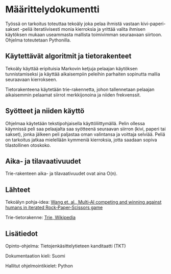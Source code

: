 # Määrittelydokumentti

Työssä on tarkoitus toteuttaa tekoäly joka pelaa ihmistä vastaan kivi-paperi-sakset -peliä iteratiivisesti monia kierroksia ja yrittää valita ihmisen käytöksen mukaan useammasta mallista toimivimman seuraavaan siirtoon. Ohjelma toteutetaan Pythonilla.

## Käytettävät algoritmit ja tietorakenteet

Tekoäly käyttää eripituisia Markovin ketjuja pelaajan käytöksen tunnistamiseksi ja käyttää aikaisempiin peleihin parhaiten sopinutta mallia seuraavaan kierrokseen.

Tietorakenteena käytetään trie-rakennetta, johon tallennetaan pelaajan aikaisemmin pelaamat siirrot merkkijonoina ja niiden frekvenssit.

## Syötteet ja niiden käyttö

Ohjelmaa käytetään tekstipohjaisella käyttöliittymällä. Pelin ollessa käynnissä peli saa pelaajalta saa syötteenä seuraavan siirron (kivi, paperi tai sakset), jonka jälkeen peli paljastaa oman valintansa ja voittaja selviää. Peliä on tarkoitus jatkaa mielellään kymmeniä kierroksia, jotta saadaan sopiva tilastollinen otoskoko.

## Aika- ja tilavaativuudet

Trie-rakenteen aika- ja tilavaativuudet ovat aina O(n).

## Lähteet

Tekoälyn pohja-idea: [Wang et. al., Multi‑AI competing and winning against humans in iterated Rock‑Paper‑Scissors game](https://arxiv.org/pdf/2003.06769.pdf)

Trie-tietorakenne: [Trie, Wikipedia](https://en.wikipedia.org/wiki/Trie)

## Lisätiedot

Opinto-ohjelma: Tietojenkäsittelytieteen kanditaatti (TKT)

Dokumentaation kieli: Suomi

Hallitut ohjelmointikielet: Python
